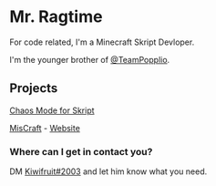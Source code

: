# Mr. Ragtime

For code related, I'm a Minecraft Skript Devloper.

I'm the younger brother of [@TeamPopplio](https://github.com/TeamPopplio/TeamPopplio).

## Projects

[Chaos Mode for Skript](https://github.com/MrRagtime/chaos-mode)

[MisCraft](https://github.com/MrRagtime/MisCraft) - [Website](https://sites.google.com/view/miscraft/miscraft)

### Where can I get in contact you?

DM [Kiwifruit#2003](https://discord.com/users/728082336536854559) and let him know what you need.
